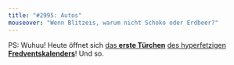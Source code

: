 ```yaml
---
title: "#2995: Autos"
mouseover: "Wenn Blitzeis, warum nicht Schoko oder Erdbeer?"
---
```


PS:
Wuhuu!
Heute öffnet sich <a href="http://www.fonflatter.de/2013/12/01/das-1-tuerchen" title="Das 1. Türchen">das <strong>erste Türchen</strong></a> <a href="http://www.fonflatter.de/der-fetzige-fredventskalender-2013" title="Der hyperfetzige Fredventskalender 2013">des hyperfetzigen <strong>Fredventskalenders</strong></a>!
Und so.

